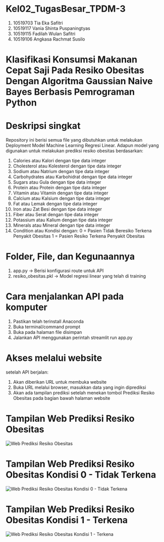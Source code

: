# Kel02_TugasBesar_TPDM-3
1. 10519703 Tia Eka Safitri
2. 10519117 Vania Shinta Puspaningtyas
3. 10519115 Fadilah Wulan Safitri
4. 10519106 Angkasa Rachmat Susilo

# Klasifikasi Konsumsi Makanan Cepat Saji Pada Resiko Obesitas Dengan Algoritma Gaussian Naive Bayes Berbasis Pemrograman Python

# Deskripsi singkat
Repository ini berisi semua file yang dibutuhkan untuk melakukan Deployment Model Machine Learning Regresi Linear.
Adapun model yang digunakan untuk melakukan prediksi resiko obesitas berdasarkan:
1. Calories atau Kalori dengan tipe data integer
2. Cholesterol atau Kolesterol dengan tipe data integer
3. Sodium atau Natrium dengan tipe data integer
4. Carbohydrates atau Karbohidrat dengan tipe data integer
5. Sugars atau Gula dengan tipe data integer
6. Protein atau Protein dengan tipe data integer
7. Vitamin atau Vitamin dengan tipe data integer
8. Calcium atau Kalsium dengan tipe data integer
9. Fat atau Lemak dengan tipe data integer
10. Iron atau Zat Besi dengan tipe data integer
11. Fiber atau Serat dengan tipe data integer
12. Potassium atau Kalium dengan tipe data integer
13. Minerals atau Mineral dengan tipe data integer
14. Condition atau Kondisi dengan:
    0 = Pasien Tidak Beresiko Terkena Penyakit Obesitas
    1 = Pasien Resiko Terkena Penyakit Obesitas

# Folder, File, dan Kegunaannya
1. app.py -> Berisi konfigurasi route untuk API
2. resiko_obesitas.pkl -> Model regresi linear yang telah di training

# Cara menjalankan API pada komputer
1. Pastikan telah terinstall Anaconda
2. Buka terminal/command prompt
3. Buka pada halaman file disimpan
4. Jalankan API menggunakan perintah streamlit run app.py

# Akses melalui website
setelah API berjalan:
1. Akan diberikan URL untuk membuka website
2. Buka URL melalui browser, masukkan data yang ingin diprediksi
3. Akan ada tampilan prediksi setelah menekan tombol Prediksi Resiko Obesitas pada bagian bawah halaman website

# Tampilan Web Prediksi Resiko Obesitas
![Web Prediksi Resiko Obesitas](https://user-images.githubusercontent.com/122666518/218294058-5eadadcc-c5f4-427e-af27-bac7afbca5ca.png)

# Tampilan Web Prediksi Resiko Obesitas Kondisi 0 - Tidak Terkena
![Web Prediksi Resiko Obesitas Kondisi 0 - Tidak Terkena](https://user-images.githubusercontent.com/122666518/218294023-fa0d5c5a-daec-4e2a-894c-3cfcadd00fd1.png)

# Tampilan Web Prediksi Resiko Obesitas Kondisi 1 - Terkena
![Web Prediksi Resiko Obesitas Kondisi 1 - Terkena](https://user-images.githubusercontent.com/122666518/218294093-f7e48926-ac86-4703-9a73-323cb790f922.png)

